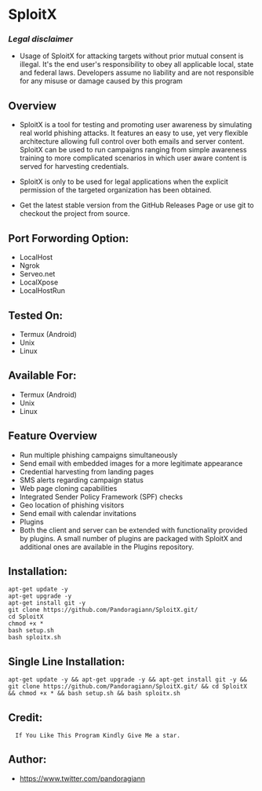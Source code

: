 # SploitX




<h3><b><i>Legal disclaimer</i></b></h3>

+ Usage of SploitX for attacking targets without prior mutual consent is illegal. It's the end user's responsibility to obey all applicable local, state and federal laws. Developers assume no liability and are not responsible for any misuse or damage caused by this program

## Overview
+ SploitX is a tool for testing and promoting user awareness by simulating real world phishing attacks. It features an easy to use, yet very flexible architecture allowing full control over both emails and server content. SploitX can be used to run campaigns ranging from simple awareness training to more complicated scenarios in which user aware content is served for harvesting credentials.

+ SploitX is only to be used for legal applications when the explicit permission of the targeted organization has been obtained.

+ Get the latest stable version from the GitHub Releases Page or use git to checkout the project from source.

## Port Forwording Option:
+ LocalHost
+ Ngrok
+ Serveo.net
+ LocalXpose
+ LocalHostRun

## Tested On:
+ Termux (Android)
+ Unix
+ Linux

## Available For:
+ Termux (Android)
+ Unix
+ Linux


## Feature Overview
+ Run multiple phishing campaigns simultaneously
+ Send email with embedded images for a more legitimate appearance
+ Credential harvesting from landing pages
+ SMS alerts regarding campaign status
+ Web page cloning capabilities
+ Integrated Sender Policy Framework (SPF) checks
+ Geo location of phishing visitors
+ Send email with calendar invitations
+ Plugins
+ Both the client and server can be extended with functionality provided by plugins. A small number of plugins are packaged with SploitX and additional ones are available in the Plugins repository.

## Installation:
```
apt-get update -y
apt-get upgrade -y
apt-get install git -y
git clone https://github.com/Pandoragiann/SploitX.git/
cd SploitX
chmod +x *
bash setup.sh
bash sploitx.sh
```

## Single Line Installation:
```
apt-get update -y && apt-get upgrade -y && apt-get install git -y && git clone https://github.com/Pandoragiann/SploitX.git/ && cd SploitX && chmod +x * && bash setup.sh && bash sploitx.sh
```
## Credit:
      If You Like This Program Kindly Give Me a star.

## Author:
+ https://www.twitter.com/pandoragiann
